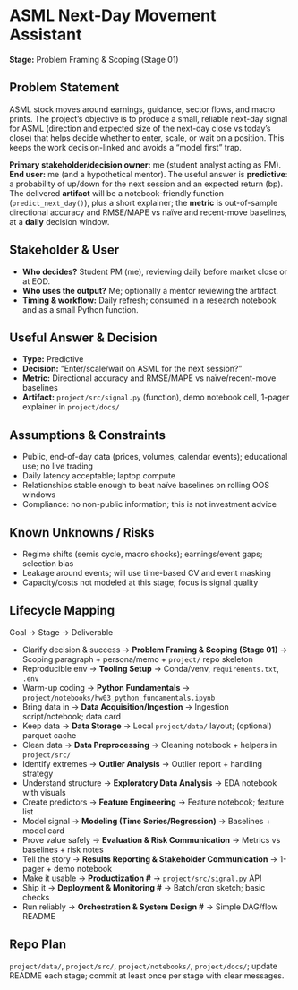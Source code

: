 # ASML Next-Day Movement Assistant

**Stage:** Problem Framing & Scoping (Stage 01)

## Problem Statement

ASML stock moves around earnings, guidance, sector flows, and macro prints. The project’s objective is to produce a small, reliable next-day signal for ASML (direction and expected size of the next-day close vs today’s close) that helps decide whether to enter, scale, or wait on a position. This keeps the work decision-linked and avoids a “model first” trap.

**Primary stakeholder/decision owner:** me (student analyst acting as PM). **End user:** me (and a hypothetical mentor). The useful answer is **predictive**: a probability of up/down for the next session and an expected return (bp). The delivered **artifact** will be a notebook-friendly function (`predict_next_day()`), plus a short explainer; the **metric** is out-of-sample directional accuracy and RMSE/MAPE vs naïve and recent-move baselines, at a **daily** decision window.

## Stakeholder & User

- **Who decides?** Student PM (me), reviewing daily before market close or at EOD.
- **Who uses the output?** Me; optionally a mentor reviewing the artifact.
- **Timing & workflow:** Daily refresh; consumed in a research notebook and as a small Python function.

## Useful Answer & Decision

- **Type:** Predictive
- **Decision:** “Enter/scale/wait on ASML for the next session?”
- **Metric:** Directional accuracy and RMSE/MAPE vs naïve/recent-move baselines
- **Artifact:** `project/src/signal.py` (function), demo notebook cell, 1-pager explainer in `project/docs/`

## Assumptions & Constraints

- Public, end-of-day data (prices, volumes, calendar events); educational use; no live trading
- Daily latency acceptable; laptop compute
- Relationships stable enough to beat naïve baselines on rolling OOS windows
- Compliance: no non-public information; this is not investment advice

## Known Unknowns / Risks

- Regime shifts (semis cycle, macro shocks); earnings/event gaps; selection bias
- Leakage around events; will use time-based CV and event masking
- Capacity/costs not modeled at this stage; focus is signal quality

## Lifecycle Mapping

Goal → Stage → Deliverable

- Clarify decision & success → **Problem Framing & Scoping (Stage 01)** → Scoping paragraph + persona/memo + `project/` repo skeleton
- Reproducible env → **Tooling Setup** → Conda/venv, `requirements.txt`, `.env`
- Warm-up coding → **Python Fundamentals** → `project/notebooks/hw03_python_fundamentals.ipynb`
- Bring data in → **Data Acquisition/Ingestion** → Ingestion script/notebook; data card
- Keep data → **Data Storage** → Local `project/data/` layout; (optional) parquet cache
- Clean data → **Data Preprocessing** → Cleaning notebook + helpers in `project/src/`
- Identify extremes → **Outlier Analysis** → Outlier report + handling strategy
- Understand structure → **Exploratory Data Analysis** → EDA notebook with visuals
- Create predictors → **Feature Engineering** → Feature notebook; feature list
- Model signal → **Modeling (Time Series/Regression)** → Baselines + model card
- Prove value safely → **Evaluation & Risk Communication** → Metrics vs baselines + risk notes
- Tell the story → **Results Reporting & Stakeholder Communication** → 1-pager + demo notebook
- Make it usable → **Productization #** → `project/src/signal.py` API
- Ship it → **Deployment & Monitoring #** → Batch/cron sketch; basic checks
- Run reliably → **Orchestration & System Design #** → Simple DAG/flow README

## Repo Plan

`project/data/`, `project/src/`, `project/notebooks/`, `project/docs/`; update README each stage; commit at least once per stage with clear messages.
